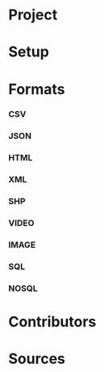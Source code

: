 # Project

# Setup


# Formats

### CSV

### JSON

### HTML

### XML

### SHP

### VIDEO

### IMAGE

### SQL

### NOSQL



# Contributors
# Sources